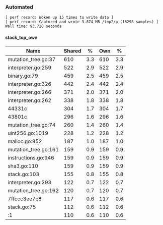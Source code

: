 ### Automated

```
[ perf record: Woken up 15 times to write data ]
[ perf record: Captured and wrote 3.874 MB /tmp2/p (18298 samples) ]
Wall time: 93.728 seconds
```

#### stack_top_own

Name                                             | Shared |   %   | Own |   %
-------------------------------------------------|--------|-------|-----|------
mutation_tree.go:37                              |    610 |   3.3 | 610 |   3.3
interpreter.go:259                               |    522 |   2.9 | 522 |   2.9
binary.go:79                                     |    459 |   2.5 | 459 |   2.5
interpreter.go:326                               |    442 |   2.4 | 442 |   2.4
interpreter.go:266                               |    371 |   2.0 | 371 |   2.0
interpreter.go:262                               |    338 |   1.8 | 338 |   1.8
44331c                                           |    304 |   1.7 | 304 |   1.7
43801c                                           |    296 |   1.6 | 296 |   1.6
mutation_tree.go:74                              |    260 |   1.4 | 260 |   1.4
uint256.go:1019                                  |    228 |   1.2 | 228 |   1.2
malloc.go:852                                    |    187 |   1.0 | 187 |   1.0
mutation_tree.go:161                             |    159 |   0.9 | 159 |   0.9
instructions.go:946                              |    159 |   0.9 | 159 |   0.9
sha3.go:110                                      |    159 |   0.9 | 159 |   0.9
stack.go:103                                     |    155 |   0.8 | 155 |   0.8
interpreter.go:293                               |    122 |   0.7 | 122 |   0.7
mutation_tree.go:162                             |    120 |   0.7 | 120 |   0.7
7ffccc3ee7c8                                     |    117 |   0.6 | 117 |   0.6
stack.go:75                                      |    112 |   0.6 | 112 |   0.6
<autogenerated>:1                                |    110 |   0.6 | 110 |   0.6
